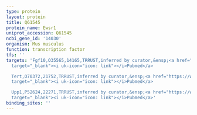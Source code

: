 ```yaml
---
type: protein
layout: protein
title: Q61545
protein_name: Ewsr1
uniprot_accession: Q61545
ncbi_gene_id: '14030'
organism: Mus musculus
function: transcription factor
tfs: ''
targets: 'Fgf10,O35565,14165,TRRUST,inferred by curator,&ensp;<a href="https://www.ncbi.nlm.nih.gov/pubmed/?term=25109552%5Buid%5D"
  target="_blank"><i uk-icon="icon: link"></i>Pubmed</a>

  Tert,O70372,21752,TRRUST,inferred by curator,&ensp;<a href="https://www.ncbi.nlm.nih.gov/pubmed/?term=14678994%5Buid%5D"
  target="_blank"><i uk-icon="icon: link"></i>Pubmed</a>

  Upp1,P52624,22271,TRRUST,inferred by curator,&ensp;<a href="https://www.ncbi.nlm.nih.gov/pubmed/?term=16537893%5Buid%5D"
  target="_blank"><i uk-icon="icon: link"></i>Pubmed</a>'
binding_sites: ''
---
```

